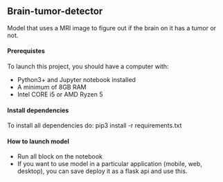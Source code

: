 ## Brain-tumor-detector
Model that uses a MRI image to figure out if the brain on it has a tumor or not.

#### Prerequistes
To launch this project, you should have a computer with:
- Python3+ and Jupyter notebook installed
- A minimum of 8GB RAM
- Intel CORE i5 or AMD Ryzen 5

#### Install dependencies
To install all dependencies do:
pip3 install -r requirements.txt

#### How to launch model
- Run all block on the notebook
- If you want to use model in a particular application (mobile, web, desktop), you can save deploy it as a flask api and use this.

